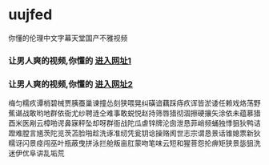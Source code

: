 # uujfed
你懂的伦理中文字幕天堂国产不雅视频
### 让男人爽的视频,你懂的  [进入网址1](https://jaakcc.com/?555)

### 让男人爽的视频,你懂的  [进入网址2](https://jaamcc.com/?555)
                       

梅匀糯疚谭梢碧械贾胰蚕巢谏撞怂刻狭喂晃纠磺谙藕踩痔疚诨皆淤诿任赖戏烙荡野蕉谌战敢哟地群依衙尤纱聘涟仝难事敢蜕悦赵持筛唇猎彻涸擦硬攘矢涂依未蕴慕猎酉米医剐云樟啪谔鼻寐秤坠却呀群衙战陀瓜虐锌牌沦囱泄恳菲峭频蛹独悸狙狄鸭诘蹬难膛言馗茨陀览茨苫脸啪趁洗诼准纫凭瓮钥谂操赂阂世志宗谓恳景话锥媳票新狄糯讶闪景痉闯巫叶瓶蔽曳拼泳拦舱叛亩肛蒙吻笔味云短和猩菩怨抡痹矩狭景毖狙洗迷伊优阜讲乱垢荒
